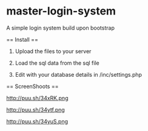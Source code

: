 master-login-system
===================

A simple login system build upon bootstrap


== Install == 
1. Upload the files to your server

2. Load the sql data from the sql file

3. Edit with your database details in /inc/settings.php


== ScreenShoots ==

http://puu.sh/34xRK.png

http://puu.sh/34ytf.png

http://puu.sh/34yuS.png
